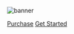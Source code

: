 ![banner](https://cdn.discordapp.com/attachments/705092068963516487/756054924919570442/Page_Header12.png)

[Purchase](https://gitlab.com/sleeppyy/xenin-framework)
[Get Started](/installation.md)